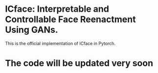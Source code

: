 # ICface: Interpretable and Controllable Face Reenactment Using GANs.

This is the official implementation of ICface in Pytorch. 

# The code will be updated very soon
